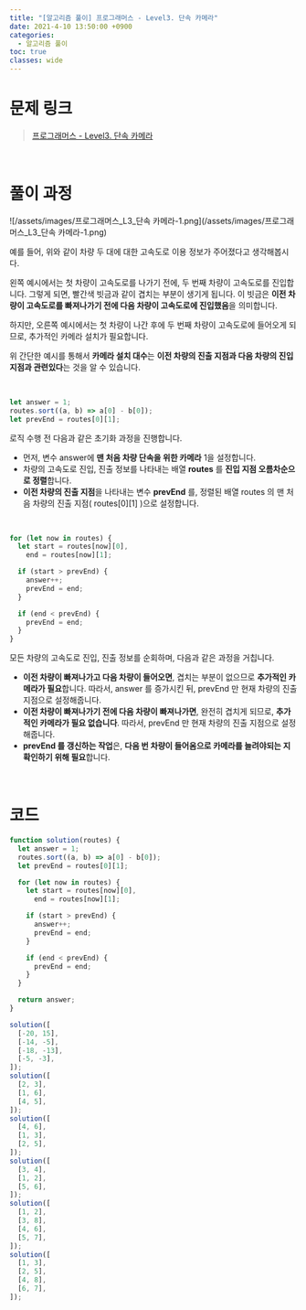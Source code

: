 ```yaml
---
title: "[알고리즘 풀이] 프로그래머스 - Level3. 단속 카메라"
date: 2021-4-10 13:50:00 +0900
categories:
  - 알고리즘 풀이
toc: true
classes: wide
---
```


# 문제 링크

> [프로그래머스 - Level3. 단속 카메라](https://programmers.co.kr/learn/courses/30/lessons/42884)

<br>

# 풀이 과정

![/assets/images/프로그래머스_L3_단속 카메라-1.png](/assets/images/프로그래머스_L3_단속 카메라-1.png)

예를 들어, 위와 같이 차량 두 대에 대한 고속도로 이용 정보가 주어졌다고 생각해봅시다.

왼쪽 예시에서는 첫 차량이 고속도로를 나가기 전에, 두 번째 차량이 고속도로를 진입합니다. 그렇게 되면, 빨간색 빗금과 같이 겹치는 부분이 생기게 됩니다. 이 빗금은 **이전 차량이 고속도로를 빠져나가기 전에 다음 차량이 고속도로에 진입했음**을 의미합니다.

하지만, 오른쪽 예시에서는 첫 차량이 나간 후에 두 번째 차량이 고속도로에 들어오게 되므로, 추가적인 카메라 설치가 필요합니다.

위 간단한 예시를 통해서 **카메라 설치 대수**는 **이전 차량의 진출 지점과 다음 차량의 진입 지점과 관련있다**는 것을 알 수 있습니다.

<br>

```jsx
let answer = 1;
routes.sort((a, b) => a[0] - b[0]);
let prevEnd = routes[0][1];
```

로직 수행 전 다음과 같은 초기화 과정을 진행합니다.

- 먼저, 변수 answer에 **맨 처음 차량 단속을 위한 카메라** 1을 설정합니다.
- 차량의 고속도로 진입, 진출 정보를 나타내는 배열 **routes** 를 **진입 지점 오름차순으로 정렬**합니다.
- **이전 차량의 진출 지점**을 나타내는 변수 **prevEnd** 를, 정렬된 배열 routes 의 맨 처음 차량의 진출 지점( routes[0][1] )으로 설정합니다.

<br>

```jsx
for (let now in routes) {
  let start = routes[now][0],
    end = routes[now][1];

  if (start > prevEnd) {
    answer++;
    prevEnd = end;
  }

  if (end < prevEnd) {
    prevEnd = end;
  }
}
```

모든 차량의 고속도로 진입, 진출 정보를 순회하며, 다음과 같은 과정을 거칩니다.

- **이전 차량이 빠져나가고 다음 차량이 들어오면**, 겹치는 부분이 없으므로 **추가적인 카메라가 필요**합니다. 따라서, answer 를 증가시킨 뒤, prevEnd 만 현재 차량의 진출 지점으로 설정해줍니다.
- **이전 차량이 빠져나가기 전에 다음 차량이 빠져나가면**, 완전히 겹치게 되므로, **추가적인 카메라가 필요 없습니다**. 따라서, prevEnd 만 현재 차량의 진출 지점으로 설정해줍니다.
- **prevEnd 를 갱신하는 작업**은, **다음 번 차량이 들어옴으로 카메라를 늘려야되는 지 확인하기 위해 필요**합니다.

<br>

# 코드

```jsx
function solution(routes) {
  let answer = 1;
  routes.sort((a, b) => a[0] - b[0]);
  let prevEnd = routes[0][1];

  for (let now in routes) {
    let start = routes[now][0],
      end = routes[now][1];

    if (start > prevEnd) {
      answer++;
      prevEnd = end;
    }

    if (end < prevEnd) {
      prevEnd = end;
    }
  }

  return answer;
}

solution([
  [-20, 15],
  [-14, -5],
  [-18, -13],
  [-5, -3],
]);
solution([
  [2, 3],
  [1, 6],
  [4, 5],
]);
solution([
  [4, 6],
  [1, 3],
  [2, 5],
]);
solution([
  [3, 4],
  [1, 2],
  [5, 6],
]);
solution([
  [1, 2],
  [3, 8],
  [4, 6],
  [5, 7],
]);
solution([
  [1, 3],
  [2, 5],
  [4, 8],
  [6, 7],
]);
```
